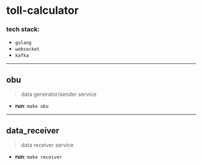 # toll-calculator

### tech stack: 
- `golang`
- `websocket`
- `kafka`

---
## obu
>data generator/sender service
- **run**: `make obu`

---
## data_receiver
> data receiver service
- **run**: `make receiver`
